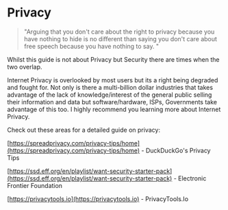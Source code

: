 # **Privacy**

> "Arguing that you don't care about the right to privacy because you have nothing to hide is no different than saying you don't care about free speech because you have nothing to say. "

Whilst this guide is not about Privacy but Security there are times when the two overlap.

Internet Privacy is overlooked by most users but its a right being degraded and fought for. Not only is there a multi-billion dollar industries that takes advantage of the lack of knowledge/interest of the general public selling their information and data but software/hardware, ISPs, Governments take advantage of this too. I highly recommend you learning more about Internet Privacy. 

Check out these areas for a detailed guide on privacy:

[https://spreadprivacy.com/privacy-tips/home](https://spreadprivacy.com/privacy-tips/home) - DuckDuckGo's Privacy Tips

[https://ssd.eff.org/en/playlist/want-security-starter-pack](https://ssd.eff.org/en/playlist/want-security-starter-pack) - Electronic Frontier Foundation

[https://privacytools.io](https://privacytools.io) - PrivacyTools.Io

